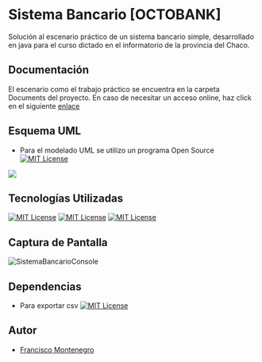
# Sistema Bancario [OCTOBANK]

Solución al escenario práctico de un sistema bancario simple, desarrollado en java para el curso dictado en el informatorio de la provincia del Chaco.


## Documentación

El escenario como el trabajo práctico se encuentra en la carpeta Documents del proyecto.
En caso de necesitar un acceso online, haz click en el siguiente [enlace](https://docs.google.com/document/d/1gnRVAqdGBkROI9IZltRqSf8CuFhjREHMbZLXcYoyseg/edit)


## Esquema UML

- Para el modelado UML se utilizo un programa Open Source [![MIT License](https://img.shields.io/badge/Plan%20UML-green)](https://plantuml.com/es/)

![](https://www.plantuml.com/plantuml/png/bLHHQjmm4FttAVIvJTSNCA4aTGCrXAJiBlsNvS4Ho9f5aaEWxQbwX5wi8qlMolOMqYzBRwGtCs-UTMSTDsuSL548nQrbjPAW7R0V1MEbxEAsOe-eUmzf75f3-wCpCY2TD224H9s3OgHhtD8zQTrjFUq-KU1Z3wwPMNSV4g_7doPg3oOU3t-P-JUHG6idcbKQtXlekGd8BbHJiR2buwyek-9Nwdc2KylnSEfu7C3WZ5vQj5nrMB4EnrQ11vnqe-9c8SCiN-puea0eR2L0bcdJxD6dysXAwD5JoBcLvg9mbhg3Crf94zyDg5qgVXQ4JXXmqlmhlXBi_WMDmI0RZO4tbCM0pIiKN0bVNmp1DAjhN3LHPSPJSf0EZaX-wAN9LNvdXP-v5h6qE8FanR2TN28Ca4UYL4jdxzd6rqijiNMWmPomG_k8DaOoCsPvU6jaykBA4dlcv3dPwvJMUpPrs6Wf95TNHYLGsr7HC8CpjhpNZ9lVtypclodQqOeau3SqJRTRFHbBpU3jZ8OgFe3_Gln_w-Ftt1P0IJCTfY7UVtq-79xtjAffqJmydHxyqVcnAikR-IUkcC31krp8Fxzr4T7RdsMvT6t5NgXhJTfUENDnOtOiM6fAfUPWU6P2gX2_IIIhS747klCFxLy0)


## Tecnologías Utilizadas

[![MIT License](https://img.shields.io/badge/IntelliJ-IDEA-blue)](https://www.jetbrains.com/es-es/idea/) [![MIT License](https://img.shields.io/badge/GitHub-171515)](https://github.com/) [![MIT License](https://img.shields.io/badge/Apache%20Maven-E4682A)](https://maven.apache.org/)


## Captura de Pantalla
![SistemaBancarioConsole](https://github.com/fmontenegro0510/informatorio_java_TPI/assets/8129084/72618abc-b86b-4a53-a1ac-fad8d32f867b)


## Dependencias

- Para exportar csv [![MIT License](https://img.shields.io/badge/Open%20CSV-gray)](https://mvnrepository.com/artifact/com.opencsv/opencsv)



## Autor

- [Francisco Montenegro](https://www.github.com/fmontenegro0510)
